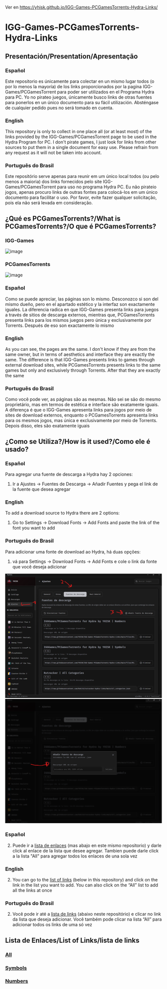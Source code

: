 Ver en https://yhisk.github.io/IGG-Games-PCGamesTorrents-Hydra-Links/

# IGG-Games-PCGamesTorrents-Hydra-Links
## Presentación/Presentation/Apresentação
### Español
Este repositorio es únicamente para colectar en un mismo lugar todos (o por lo menos la mayoría) de los links proporcionados por la pagina IGG-Games/PCGamesTorrent para poder ser utilizados en el Programa Hydra para PC. Yo no pirateo juegos, únicamente busco links de otras fuentes para ponerlos en un único documento para su fácil utilización. Absténgase de cualquier pedido pues no será tomado en cuenta.
### English
This repository is only to collect in one place all (or at least most) of the links provided by the IGG-Games/PCGamesTorrent page to be used in the Hydra Program for PC. I don't pirate games, I just look for links from other sources to put them in a single document for easy use. Please refrain from any request as it will not be taken into account.
### Português do Brasil
Este repositório serve apenas para reunir em um único local todos (ou pelo menos a maioria) dos links fornecidos pelo site IGG-Games/PCGamesTorrent para uso no programa Hydra PC. Eu não pirateio jogos, apenas procuro links de outras fontes para colocá-los em um único documento para facilitar o uso. Por favor, evite fazer qualquer solicitação, pois ela não será levada em consideração.

## ¿Qué es PCGamesTorrents?/What is PCGamesTorrents?/O que é PCGamesTorrents?
### IGG-Games

![image](https://github.com/user-attachments/assets/e6aa24ae-6f2d-4700-8d76-8adcffa0ac64)

### PCGamesTorrents

![image](https://github.com/user-attachments/assets/5e473a88-ab66-4bd2-b7e6-9ea0852b09af)

### Español
Como se puede apreciar, las páginas son lo mismo. Desconozco si son del mismo dueño, pero en el apartado estético y la interfaz son exactamente iguales. La diferencia radica en que IGG-Games presenta links para juegos a través de sitios de descarga externos, mientras que, PCGamesTorrents presenta links para los mismos juegos pero única y exclusivamente por Torrents. Después de eso son exactamente lo mismo
### English
As you can see, the pages are the same. I don't know if they are from the same owner, but in terms of aesthetics and interface they are exactly the same. The difference is that IGG-Games presents links to games through external download sites, while PCGamesTorrents presents links to the same games but only and exclusively through Torrents. After that they are exactly the same
### Português do Brasil
Como você pode ver, as páginas são as mesmas. Não sei se são do mesmo proprietário, mas em termos de estética e interface são exatamente iguais. A diferença é que o IGG-Games apresenta links para jogos por meio de sites de download externos, enquanto o PCGamesTorrents apresenta links para os mesmos jogos, mas única e exclusivamente por meio de Torrents. Depois disso, eles são exatamente iguais

## ¿Como se Utiliza?/How is it used?/Como ele é usado?
### Español
Para agregar una fuente de descarga a Hydra hay 2 opciones:
1. Ir a Ajustes → Fuentes de Descarga → Añadir Fuentes y pega el link de la fuente que desea agregar
### English
To add a download source to Hydra there are 2 options:
1. Go to Settings → Download Fonts → Add Fonts and paste the link of the font you want to add
### Português do Brasil
Para adicionar uma fonte de download ao Hydra, há duas opções:
1. vá para Settings → Download Fonts → Add Fonts e cole o link da fonte que você deseja adicionar

![alt text](image.png)
![alt text](image-1.png)

### Español
2. Puede ir a [lista de enlaces](https://github.com/YHISK/IGG-Games-PCGamesTorrents-Hydra-Links?tab=readme-ov-file#lista-de-enlaceslist-of-linkslista-de-links) (mas abajo en este mismo repositorio) y darle click al enlace de la lista que desee agregar. Tambien puede darle click a la lista "All" para agregar todos los enlaces de una sola vez
### English
2. You can go to the [list of links](https://github.com/YHISK/IGG-Games-PCGamesTorrents-Hydra-Links?tab=readme-ov-file#lista-de-enlaceslist-of-linkslista-de-links) (below in this repository) and click on the link in the list you want to add. You can also click on the “All” list to add all the links at once
### Português do Brasil
2. Você pode ir até a [lista de links](https://github.com/YHISK/IGG-Games-PCGamesTorrents-Hydra-Links?tab=readme-ov-file#lista-de-enlaceslist-of-linkslista-de-links) (abaixo neste repositório) e clicar no link da lista que deseja adicionar. Você também pode clicar na lista “All” para adicionar todos os links de uma só vez

## Lista de Enlaces/List of Links/lista de links
### [All](hydralauncher://install-source?urls=https://raw.githubusercontent.com/YHISK/IGG-Games-PCGamesTorrents-Hydra-Links/main/files/01.%20PCGameTorrents%20-%20All.json)

### [Symbols](hydralauncher://install-source?urls=https://raw.githubusercontent.com/YHISK/IGG-Games-PCGamesTorrents-Hydra-Links/main/files/02.%20PCGameTorrents%20-%20Symbols.json)

### [Numbers](hydralauncher://install-source?urls=https://raw.githubusercontent.com/YHISK/IGG-Games-PCGamesTorrents-Hydra-Links/main/files/03.%20PCGameTorrents%20-%20Numbers.json)
